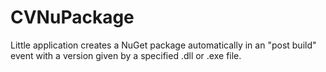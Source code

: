 CVNuPackage
===========

Little application creates a NuGet package automatically in an "post build" event with a version given by a specified .dll or .exe file.

